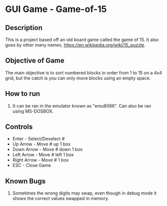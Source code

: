 # GUI Game - Game-of-15 
## Description
This is a project based off an old board game called the game of 15. It also goes by other many names, https://en.wikipedia.org/wiki/15_puzzle. 

## Objective of Game
The main objective is to sort numbered blocks in order from 1 to 15 on a 4x4 grid, but the catch is you can only move blocks using an empty space. 

## How to run
1. It can be ran in the emulator known as "emu8086". Can also be ran using MS-DOSBOX.

## Controls
* Enter - Select/Deselect #
* Up Arrow - Move # up 1 box
* Down Arrow - Move # down 1 box
* Left Arrow - Move # left 1 box
* Right Arrow - Move # 1 box
* ESC - Close Game

## Known Bugs
1. Sometimes the wrong digits may swap, even though in debug mode it shows the correct values swapped in memory. 
